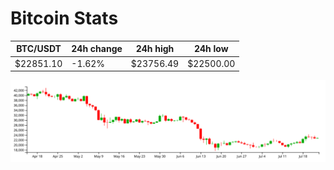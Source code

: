 # Bitcoin Stats

BTC/USDT|24h change|24h high|24h low|
|---|---|---|---|
|$22851.10|-1.62%|$23756.49|$22500.00|

<img src="./chart.svg">
